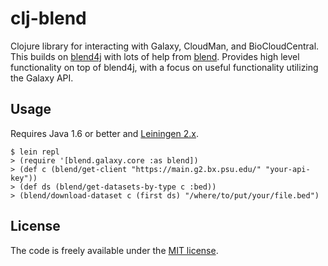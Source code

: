 # clj-blend

Clojure library for interacting with Galaxy, CloudMan, and BioCloudCentral. This
builds on [blend4j][0] with lots of help from [blend][1]. Provides high level
functionality on top of blend4j, with a focus on useful functionality utilizing
the Galaxy API.

[0]: https://github.com/jmchilton/blend4j
[1]: https://github.com/afgane/blend

## Usage

Requires Java 1.6 or better and [Leiningen 2.x][u1].

    $ lein repl
    > (require '[blend.galaxy.core :as blend])
    > (def c (blend/get-client "https://main.g2.bx.psu.edu/" "your-api-key"))
    > (def ds (blend/get-datasets-by-type c :bed))
    > (blend/download-dataset c (first ds) "/where/to/put/your/file.bed")
    

[u1]: https://github.com/technomancy/leiningen

## License

The code is freely available under the [MIT license][l1].

[l1]: http://www.opensource.org/licenses/mit-license.html

